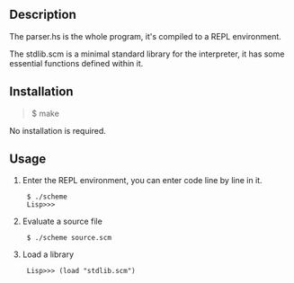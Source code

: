 Description
---
The parser.hs is the whole program, it's compiled to a REPL environment.

The stdlib.scm is a minimal standard library for the interpreter, it has some essential functions defined within it.

Installation
---
> $ make

No installation is required.

Usage
---
1. Enter the REPL environment, you can enter code line by line in it.

        $ ./scheme
        Lisp>>>

2. Evaluate a source file

        $ ./scheme source.scm
3. Load a library

        Lisp>>> (load "stdlib.scm")
